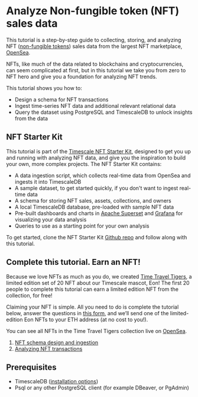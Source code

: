 # Analyze Non-fungible token (NFT) sales data

This tutorial is a step-by-step guide to collecting, storing, and analyzing NFT 
([non-fungible tokens][nft-wiki]) sales data from the largest NFT marketplace, 
[OpenSea][opensea]. 

NFTs, like much of the data related to blockchains and cryptocurrencies, can 
seem complicated at first, but in this tutorial we take you from zero to NFT hero 
and give you a foundation for analyzing NFT trends.

This tutorial shows you how to:
* Design a schema for NFT transactions
* Ingest time-series NFT data and additional relevant relational data
* Query the dataset using PostgreSQL and TimescaleDB to unlock insights from the data

## NFT Starter Kit

This tutorial is part of the [Timescale NFT Starter Kit][starter-kit], designed 
to get you up and running with analyzing NFT data, and give you the inspiration 
to build your own, more complex projects. 
The NFT Starter Kit contains: 
* A data ingestion script, which collects real-time data from OpenSea and ingests 
it into TimescaleDB
* A sample dataset, to get started quickly, if you don't want to ingest real-time data
* A schema for storing NFT sales, assets, collections, and owners
* A local TimescaleDB database, pre-loaded with sample NFT data
* Pre-built dashboards and charts in [Apache Superset][superset] and [Grafana][grafana] 
for visualizing your data analysis
* Queries to use as a starting point for your own analysis

To get started, clone the NFT Starter Kit [Github repo][starter-kit] and follow 
along with this tutorial.
 
## Complete this tutorial. Earn an NFT!
Because we love NFTs as much as you do, we created [Time Travel Tigers][eon-collection], 
a limited edition set of 20 
NFT about our Timescale mascot, Eon! The first 20 people to complete this tutorial 
can earn a limited edition NFT from 
the collection, for free! 

Claiming your NFT is simple. All you need to do is complete the tutorial below, 
answer the questions in [this form][nft-form], and we’ll send one of the 
limited-edition Eon NFTs to your ETH address (at no cost to you!).

You can see all NFTs in the Time Travel Tigers collection live on [OpenSea][eon-collection].

1. [NFT schema design and ingestion][nft-schema]
1. [Analyzing NFT transactions][nft-analyze]

## Prerequisites
* TimescaleDB ([installation options][install-ts])
* Psql or any other PostgreSQL client (for example DBeaver, or PgAdmin)


[nft-wiki]: https://en.wikipedia.org/wiki/Non-fungible_token
[opensea]: https://opensea.io
[starter-kit]: https://github.com/timescale/nft-starter-kit
[install-ts]: /how-to-guides/install-timescaledb/
[nft-schema]: /tutorials/analyze-nft-data/nft-schema-ingestion
[nft-analyze]: /tutorials/analyze-nft-data/analyzing-nft-transactions
[superset]: https://superset.apache.org
[grafana]: https://grafana.com
[eon-collection]: https://opensea.io/collection/time-travel-tigers-by-timescale
[nft-form]: https://docs.google.com/forms/d/e/1FAIpQLSdZMzES-vK8K_pJl1n7HWWe5-v6D9A03QV6rys18woGTZr0Yw/viewform?usp=sf_link